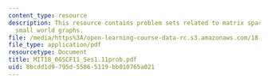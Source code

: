 ```yaml
---
content_type: resource
description: This resource contains problem sets related to matrix spaces; rank 1;
  small world graphs.
file: /media/https%3A/open-learning-course-data-rc.s3.amazonaws.com/18-06sc-linear-algebra-fall-2011/8bcdd1d9795d55865119bb010765a021_MIT18_06SCF11_Ses1.11prob.pdf
file_type: application/pdf
resourcetype: Document
title: MIT18_06SCF11_Ses1.11prob.pdf
uid: 8bcdd1d9-795d-5586-5119-bb010765a021
---
```

